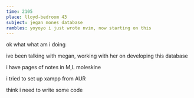 ```yaml
---
time: 2105
place: lloyd-bedroom 43
subject: jegan mones database
rambles: yoyoyo i just wrote nvim, now starting on this
---
```

ok what what am i doing

ive been talking with megan, working with her on developing this database

i have pages of notes in M,L moleskine

i tried to set up xampp from AUR

think i need to write some code



